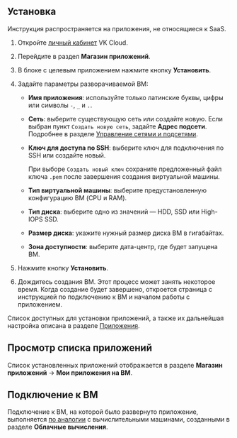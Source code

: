## Установка

<warn>

Инструкция распространяется на приложения, не относящиеся к SaaS.

</warn>

1. Откройте [личный кабинет](https://mcs.mail.ru/app/) VK Cloud.
1. Перейдите в раздел **Магазин приложений**.
1. В блоке с целевым приложением нажмите кнопку **Установить**.
1. Задайте параметры разворачиваемой ВМ:

    - **Имя приложения**: используйте только латинские буквы, цифры или символы `-`, `_` и `.`.
    - **Сеть**: выберите существующую сеть или создайте новую. Если выбран пункт `Создать новую сеть`, задайте **Адрес подсети**. Подробнее в разделе [Управление сетями и подсетями](/ru/networks/vnet/operations/manage-net).
    - **Ключ для доступа по SSH**: выберите ключ для подключения по SSH или создайте новый.

        При выборе `Создать новый ключ` сохраните предложенный файл ключа `.pem` после завершения создания виртуальной машины.

    - **Тип виртуальной машины**: выберите предустановленную конфигурацию ВМ (CPU и RAM).
    - **Тип диска**: выберите одно из значений — HDD, SSD или High-IOPS SSD.
    - **Размер диска**: укажите нужный размер диска ВМ в гигабайтах.
    - **Зона доступности**: выберите дата-центр, где будет запущена ВМ.

1. Нажмите кнопку **Установить**.
1. Дождитесь создания ВМ. Этот процесс может занять некоторое время. Когда создание будет завершено, откроется страница с инструкцией по подключению к ВМ и началом работы с приложением.

Список доступных для установки приложений, а также их дальнейшая настройка описана в разделе [Приложения](../mp-apps/).

## Просмотр списка приложений

Список установленных приложений отображается в разделе **Магазин приложений** → **Мои приложения на ВМ**.

## Подключение к ВМ

Подключение к ВМ, на которой было развернуто приложение, выполняется [по аналогии](/ru/base/iaas/instructions/vm/vm-connect) с вычислительными машинами, созданными в разделе **Облачные вычисления**.
